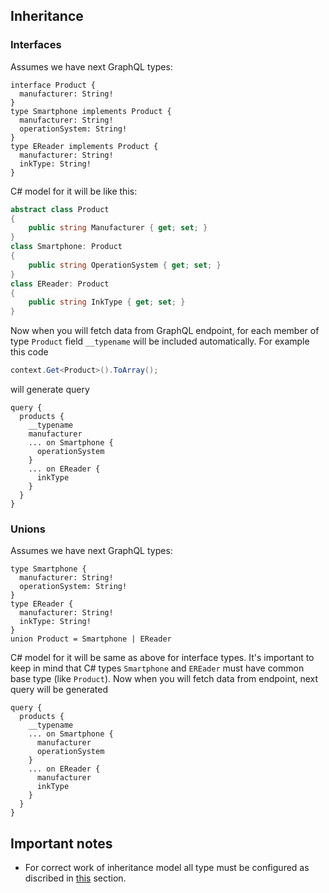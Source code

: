 ## Inheritance
### Interfaces
Assumes we have next GraphQL types:
```gql
interface Product {
  manufacturer: String!
}
type Smartphone implements Product {
  manufacturer: String!
  operationSystem: String!
}
type EReader implements Product {
  manufacturer: String!
  inkType: String!
}
```
C# model for it will be like this:
```csharp
abstract class Product
{
    public string Manufacturer { get; set; }
}
class Smartphone: Product
{
    public string OperationSystem { get; set; }
}
class EReader: Product
{
    public string InkType { get; set; }
}
```
Now when you will fetch data from GraphQL endpoint, for each member of type `Product` field `__typename` will be included automatically. For example this code
```csharp
context.Get<Product>().ToArray();
```
will generate query
```gql
query {
  products {
    __typename
    manufacturer
    ... on Smartphone {
      operationSystem
    }
    ... on EReader {
      inkType
    }
  }
}
```
### Unions
Assumes we have next GraphQL types:
```gql
type Smartphone {
  manufacturer: String!
  operationSystem: String!
}
type EReader {
  manufacturer: String!
  inkType: String!
}
union Product = Smartphone | EReader
```
C# model for it will be same as above for interface types. It's important to keep in mind that C# types `Smartphone` and `EREader` must have common base type (like `Product`).
Now when you will fetch data from endpoint, next query will be generated
```gql
query {
  products {
    __typename
    ... on Smartphone {      
      manufacturer
      operationSystem
    }
    ... on EReader {
      manufacturer
      inkType
    }
  }
}
```
## Important notes
* For correct work of inheritance model all type must be configured as discribed in [this](https://github.com/ugparu/Ugpa.GraphQL.Linq/blob/doc/doc/ConfiguringTypes.md#mapping-clr-type-on-graphql-type) section.

